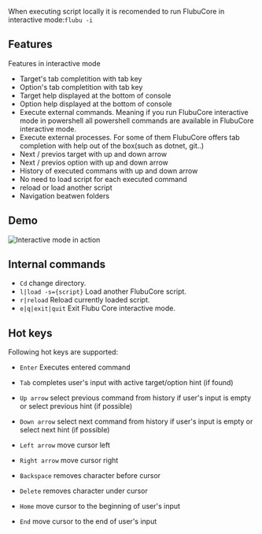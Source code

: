 

When executing script locally it is recomended to run FlubuCore in interactive mode:`flubu -i`

## **Features**

Features in interactive mode

- Target's tab completition with tab key
- Option's tab completition with tab key
- Target help displayed at the bottom of console
- Option help displayed at the bottom of console
- Execute external commands. Meaning if you run FlubuCore interactive mode in powershell all powershell commands are available in FlubuCore interactive mode.
- Execute external processes. For some of them FlubuCore offers tab completion with help out of the box(such as dotnet, git..)
- Next / previos target with up and down arrow
- Next / previos option with up and down arrow
- History of executed commans with up and down arrow
- No need to load script for each executed command
- reload or load another script
- Navigation beatwen folders


## **Demo**
![Interactive mode in action](https://raw.githubusercontent.com/flubu-core/flubu.core/master/assets/FlubuCore_Interactive_mode_full.gif)

## **Internal commands**

- `Cd` change directory.
- `l|load -s={script}` Load another FlubuCore script.
- `r|reload` Reload currently loaded script.
- `e|q|exit|quit` Exit Flubu Core interactive mode.

## **Hot keys**
Following hot keys are supported:

- `Enter` Executes entered command

- `Tab` completes user's input with active target/option hint (if found)
- `Up arrow` select previous command from history if user's input is empty or select previous hint (if possible)
- `Down arrow` select next command from history if user's input is empty or select next hint (if possible)
- `Left arrow` move cursor left
- `Right arrow` move cursor right
- `Backspace` removes character before cursor
- `Delete` removes character under cursor
- `Home` move cursor to the beginning of user's input
- `End` move cursor to the end of user's input